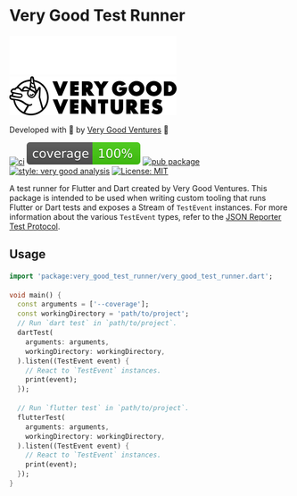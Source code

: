 # Very Good Test Runner

[![Very Good Ventures][logo_white]][very_good_ventures_link_dark]
[![Very Good Ventures][logo_black]][very_good_ventures_link_light]

Developed with 💙 by [Very Good Ventures][very_good_ventures_link] 🦄

[![ci][ci_badge]][ci_link]
[![coverage][coverage_badge]][ci_link]
[![pub package][pub_badge]][pub_link]
[![style: very good analysis][very_good_analysis_badge]][very_good_analysis_link]
[![License: MIT][license_badge]][license_link]

A test runner for Flutter and Dart created by Very Good Ventures. This package is intended to be used when writing custom tooling that runs Flutter or Dart tests and exposes a Stream of `TestEvent` instances. For more information about the various `TestEvent` types, refer to the [JSON Reporter Test Protocol][json_reporter_test_protocol_link].

## Usage

```dart
import 'package:very_good_test_runner/very_good_test_runner.dart';

void main() {
  const arguments = ['--coverage'];
  const workingDirectory = 'path/to/project';
  // Run `dart test` in `path/to/project`.
  dartTest(
    arguments: arguments,
    workingDirectory: workingDirectory,
  ).listen((TestEvent event) {
    // React to `TestEvent` instances.
    print(event);
  });

  // Run `flutter test` in `path/to/project`.
  flutterTest(
    arguments: arguments,
    workingDirectory: workingDirectory,
  ).listen((TestEvent event) {
    // React to `TestEvent` instances.
    print(event);
  });
}
```

[ci_badge]: https://github.com/VeryGoodOpenSource/very_good_test_runner/workflows/very_good_test_runner/badge.svg
[ci_link]: https://github.com/VeryGoodOpenSource/very_good_test_runner/actions
[coverage_badge]: https://raw.githubusercontent.com/VeryGoodOpenSource/very_good_test_runner/main/coverage_badge.svg
[json_reporter_test_protocol_link]: https://github.com/dart-lang/test/blob/master/pkgs/test/doc/json_reporter.md
[license_badge]: https://img.shields.io/badge/license-MIT-blue.svg
[license_link]: https://opensource.org/licenses/MIT
[logo_black]: https://raw.githubusercontent.com/VGVentures/very_good_brand/main/styles/README/vgv_logo_black.png#gh-light-mode-only
[logo_white]: https://raw.githubusercontent.com/VGVentures/very_good_brand/main/styles/README/vgv_logo_white.png#gh-dark-mode-only
[pub_badge]: https://img.shields.io/pub/v/very_good_test_runner.svg
[pub_link]: https://pub.dartlang.org/packages/very_good_test_runner
[very_good_analysis_badge]: https://img.shields.io/badge/style-very_good_analysis-B22C89.svg
[very_good_analysis_link]: https://pub.dev/packages/very_good_analysis
[very_good_ventures_link]: https://verygood.ventures/?utm_source=github
[very_good_ventures_link_dark]: https://verygood.ventures/?utm_source=github#gh-dark-mode-only
[very_good_ventures_link_light]: https://verygood.ventures/?utm_source=github#gh-light-mode-only
